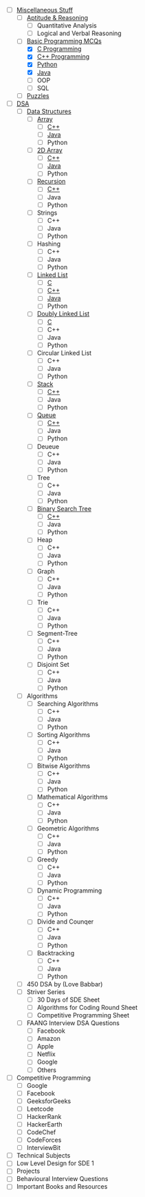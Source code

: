 - [ ] [Miscellaneous Stuff](https://github.com/AkashSingh3031/The-Complete-FAANG-Preparation/tree/master/0%5D.%20Miscellaneous%20Stuff)
   - [ ] [Aptitude & Reasoning](https://github.com/AkashSingh3031/The-Complete-FAANG-Preparation/tree/master/0%5D.%20Miscellaneous%20Stuff/Aptitude%20%26%20Reasoning)
      - [ ] Quantitative Analysis
      - [ ] Logical and Verbal Reasoning
   - [ ] [Basic Programming MCQs](https://github.com/AkashSingh3031/The-Complete-FAANG-Preparation/tree/master/0%5D.%20Miscellaneous%20Stuff/Basic%20Programming%20MCQs)
      - [X] [C Programming](https://github.com/AkashSingh3031/The-Complete-FAANG-Preparation/blob/master/0%5D.%20Miscellaneous%20Stuff/Basic%20Programming%20MCQs/1%5D.%20C/C_MCQs.md)
      - [X] [C++ Programming](https://github.com/AkashSingh3031/The-Complete-FAANG-Preparation/blob/master/0%5D.%20Miscellaneous%20Stuff/Basic%20Programming%20MCQs/2%5D.%20C%2B%2B/C%2B%2B_MCQs.md)
      - [X] [Python](https://github.com/AkashSingh3031/The-Complete-FAANG-Preparation/blob/master/0%5D.%20Miscellaneous%20Stuff/Basic%20Programming%20MCQs/3%5D.%20Python/Python_MCQs.md)
      - [X] [Java](https://github.com/AkashSingh3031/The-Complete-FAANG-Preparation/blob/master/0%5D.%20Miscellaneous%20Stuff/Basic%20Programming%20MCQs/4%5D.%20Java/Java_MCQs.md)
      - [ ] OOP
      - [ ] SQL
   - [ ] [Puzzles](https://github.com/AkashSingh3031/The-Complete-FAANG-Preparation/tree/master/0%5D.%20Miscellaneous%20Stuff/Puzzles)

- [ ] [DSA](https://github.com/AkashSingh3031/The-Complete-FAANG-Preparation/tree/master/1%5D.%20DSA)
   - [ ] [Data Structures](https://github.com/AkashSingh3031/The-Complete-FAANG-Preparation/tree/master/1%5D.%20DSA/1%5D.%20Data%20Structures)
      - [ ] [Array](https://github.com/AkashSingh3031/The-Complete-FAANG-Preparation/tree/master/1%5D.%20DSA/1%5D.%20Data%20Structures/01%5D.%20Array)
         - [ ] [C++](https://github.com/AkashSingh3031/The-Complete-FAANG-Preparation/tree/master/1%5D.%20DSA/1%5D.%20Data%20Structures/01%5D.%20Array/C%2B%2B)
         - [ ] [Java](https://github.com/AkashSingh3031/The-Complete-FAANG-Preparation/tree/master/1%5D.%20DSA/1%5D.%20Data%20Structures/01%5D.%20Array/Java)
         - [ ] Python
      - [ ] [2D Array](https://github.com/AkashSingh3031/The-Complete-FAANG-Preparation/tree/master/1%5D.%20DSA/1%5D.%20Data%20Structures/02%5D.%202D%20Array)
         - [ ] [C++](https://github.com/AkashSingh3031/The-Complete-FAANG-Preparation/tree/master/1%5D.%20DSA/1%5D.%20Data%20Structures/02%5D.%202D%20Array/C%2B%2B)
         - [ ] [Java](https://github.com/AkashSingh3031/The-Complete-FAANG-Preparation/tree/master/1%5D.%20DSA/1%5D.%20Data%20Structures/02%5D.%202D%20Array/Java)
         - [ ] Python
      - [ ] [Recursion](https://github.com/AkashSingh3031/The-Complete-FAANG-Preparation/tree/master/1%5D.%20DSA/1%5D.%20Data%20Structures/03%5D.%20Recursion)
         - [ ] [C++](https://github.com/AkashSingh3031/The-Complete-FAANG-Preparation/tree/master/1%5D.%20DSA/1%5D.%20Data%20Structures/03%5D.%20Recursion/C%2B%2B)
         - [ ] Java
         - [ ] Python
      - [ ] Strings
         - [ ] C++
         - [ ] Java
         - [ ] Python
      - [ ] Hashing
         - [ ] C++
         - [ ] Java
         - [ ] Python
      - [ ] [Linked List](https://github.com/AkashSingh3031/The-Complete-FAANG-Preparation/tree/master/1%5D.%20DSA/1%5D.%20Data%20Structures/06%5D.%20Linked%20List)
         - [ ] [C](https://github.com/AkashSingh3031/The-Complete-FAANG-Preparation/tree/master/1%5D.%20DSA/1%5D.%20Data%20Structures/06%5D.%20Linked%20List/C)
         - [ ] [C++](https://github.com/AkashSingh3031/The-Complete-FAANG-Preparation/tree/master/1%5D.%20DSA/1%5D.%20Data%20Structures/06%5D.%20Linked%20List/C%2B%2B)
         - [ ] [Java](https://github.com/AkashSingh3031/The-Complete-FAANG-Preparation/tree/master/1%5D.%20DSA/1%5D.%20Data%20Structures/06%5D.%20Linked%20List/Java)
         - [ ] Python
      - [ ] [Doubly Linked List](https://github.com/AkashSingh3031/The-Complete-FAANG-Preparation/tree/master/1%5D.%20DSA/1%5D.%20Data%20Structures/07%5D.%20Doubly%20Linked%20List)
         - [ ] [C](https://github.com/AkashSingh3031/The-Complete-FAANG-Preparation/tree/master/1%5D.%20DSA/1%5D.%20Data%20Structures/07%5D.%20Doubly%20Linked%20List/C)
         - [ ] C++
         - [ ] Java
         - [ ] Python
      - [ ] Circular Linked List
         - [ ] C++
         - [ ] Java
         - [ ] Python
      - [ ] [Stack](https://github.com/AkashSingh3031/The-Complete-FAANG-Preparation/tree/master/1%5D.%20DSA/1%5D.%20Data%20Structures/09%5D.%20Stack)
         - [ ] [C++](https://github.com/AkashSingh3031/The-Complete-FAANG-Preparation/tree/master/1%5D.%20DSA/1%5D.%20Data%20Structures/09%5D.%20Stack/C%2B%2B)
         - [ ] Java
         - [ ] Python
      - [ ] [Queue](https://github.com/AkashSingh3031/The-Complete-FAANG-Preparation/tree/master/1%5D.%20DSA/1%5D.%20Data%20Structures/10%5D.%20Queue)
         - [ ] [C++](https://github.com/AkashSingh3031/The-Complete-FAANG-Preparation/tree/master/1%5D.%20DSA/1%5D.%20Data%20Structures/10%5D.%20Queue/C%2B%2B)
         - [ ] Java
         - [ ] Python
      - [ ] Deueue
         - [ ] C++
         - [ ] Java
         - [ ] Python
      - [ ] Tree
         - [ ] C++
         - [ ] Java
         - [ ] Python
      - [ ] [Binary Search Tree](https://github.com/AkashSingh3031/The-Complete-FAANG-Preparation/tree/master/1%5D.%20DSA/1%5D.%20Data%20Structures/13%5D.%20Binary%20Search%20Tree)
         - [ ] [C++](https://github.com/AkashSingh3031/The-Complete-FAANG-Preparation/tree/master/1%5D.%20DSA/1%5D.%20Data%20Structures/13%5D.%20Binary%20Search%20Tree/C%2B%2B)
         - [ ] Java
         - [ ] Python
      - [ ] Heap
         - [ ] C++
         - [ ] Java
         - [ ] Python
      - [ ] Graph
         - [ ] C++
         - [ ] Java
         - [ ] Python
      - [ ] Trie
         - [ ] C++
         - [ ] Java
         - [ ] Python
      - [ ] Segment-Tree
         - [ ] C++
         - [ ] Java
         - [ ] Python
      - [ ] Disjoint Set 
         - [ ] C++
         - [ ] Java
         - [ ] Python
   - [ ] Algorithms
      - [ ] Searching Algorithms
         - [ ] C++
         - [ ] Java
         - [ ] Python
      - [ ] Sorting Algorithms
         - [ ] C++
         - [ ] Java
         - [ ] Python
      - [ ] Bitwise Algorithms
         - [ ] C++
         - [ ] Java
         - [ ] Python
      - [ ] Mathematical Algorithms
         - [ ] C++
         - [ ] Java
         - [ ] Python
      - [ ] Geometric Algorithms
         - [ ] C++
         - [ ] Java
         - [ ] Python
      - [ ] Greedy
         - [ ] C++
         - [ ] Java
         - [ ] Python
      - [ ] Dynamic Programming
         - [ ] C++
         - [ ] Java
         - [ ] Python
      - [ ] Divide and Counqer
         - [ ] C++
         - [ ] Java
         - [ ] Python
      - [ ] Backtracking
         - [ ] C++
         - [ ] Java
         - [ ] Python
   - [ ] 450 DSA by (Love Babbar)
   - [ ] Striver Series
      - [ ] 30 Days of SDE Sheet
      - [ ] Algorithms for Coding Round Sheet
      - [ ] Competitive Programming Sheet
   - [ ] FAANG Interview DSA Questions
      - [ ] Facebook
      - [ ] Amazon
      - [ ] Apple
      - [ ] Netflix
      - [ ] Google
      - [ ] Others 

- [ ] Competitive Programming
   - [ ] Google
   - [ ] Facebook
   - [ ] GeeksforGeeks
   - [ ] Leetcode
   - [ ] HackerRank
   - [ ] HackerEarth
   - [ ] CodeChef
   - [ ] CodeForces
   - [ ] InterviewBit

- [ ] Technical Subjects
- [ ] Low Level Design for SDE 1
- [ ] Projects
- [ ] Behavioural Interview Questions
- [ ] Important Books and Resources 
